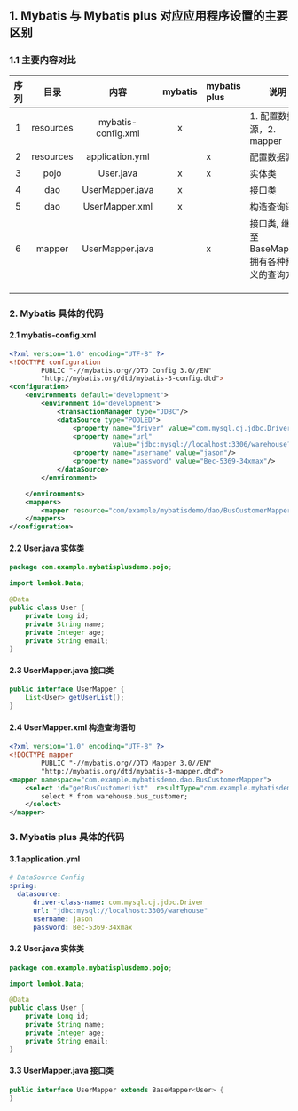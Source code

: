 ## 1. Mybatis 与 Mybatis plus 对应应用程序设置的主要区别

### 1.1 主要内容对比

| 序列   | 目录   | 内容     | mybatis      |mybatis plus  |说明 |
| :-----: | :----------: |:--: | :-----: | :------ | ------- |
| 1 | resources | mybatis-config.xml | x | |1. 配置数据源，2.  mapper |
| 2 | resources | application.yml |  |x |配置数据源 |
| 3 | pojo | User.java | x |x |实体类 |
| 4 | dao | UserMapper.java | x | |接口类 |
| 5 | dao | UserMapper.xml | x | |构造查询语句 |
| 6 | mapper | UserMapper.java |  |x |接口类, 继承至BaseMapper,拥有各种预定义的查询方法 |
|  |  |  |  | | |
|  |  |  |  | | |
|  |  |  |  | | |

### 2. Mybatis 具体的代码

#### 2.1 mybatis-config.xml

```xml
<?xml version="1.0" encoding="UTF-8" ?>
<!DOCTYPE configuration
        PUBLIC "-//mybatis.org//DTD Config 3.0//EN"
        "http://mybatis.org/dtd/mybatis-3-config.dtd">
<configuration>
    <environments default="development">
        <environment id="development">
            <transactionManager type="JDBC"/>
            <dataSource type="POOLED">
                <property name="driver" value="com.mysql.cj.jdbc.Driver"/>
                <property name="url"
                          value="jdbc:mysql://localhost:3306/warehouse?useSSL=true&amp;useUnicode=true&amp;characterEncoding=UTF-8"/>
                <property name="username" value="jason"/>
                <property name="password" value="Bec-5369-34xmax"/>
            </dataSource>
        </environment>

    </environments>
    <mappers>
        <mapper resource="com/example/mybatisdemo/dao/BusCustomerMapper.xml"/>
    </mappers>
</configuration>
```



#### 2.2 User.java 实体类

```java
package com.example.mybatisplusdemo.pojo;

import lombok.Data;

@Data
public class User {
    private Long id;
    private String name;
    private Integer age;
    private String email;
}

```



#### 2.3 UserMapper.java 接口类

```java
public interface UserMapper {
    List<User> getUserList();
}

```

#### 2.4 UserMapper.xml 构造查询语句

```xml
<?xml version="1.0" encoding="UTF-8" ?>
<!DOCTYPE mapper
        PUBLIC "-//mybatis.org//DTD Mapper 3.0//EN"
        "http://mybatis.org/dtd/mybatis-3-mapper.dtd">
<mapper namespace="com.example.mybatisdemo.dao.BusCustomerMapper">
    <select id="getBusCustomerList"  resultType="com.example.mybatisdemo.pojo.BusCustomer">
        select * from warehouse.bus_customer;
    </select>
</mapper>
```

### 3. Mybatis plus 具体的代码

#### 3.1 application.yml

```yaml
# DataSource Config
spring:
  datasource:
      driver-class-name: com.mysql.cj.jdbc.Driver
      url: "jdbc:mysql://localhost:3306/warehouse"
      username: jason
      password: Bec-5369-34xmax
```

#### 3.2 User.java 实体类

```java
package com.example.mybatisplusdemo.pojo;

import lombok.Data;

@Data
public class User {
    private Long id;
    private String name;
    private Integer age;
    private String email;
}
```

#### 3.3 UserMapper.java 接口类

```java
public interface UserMapper extends BaseMapper<User> {
}
```